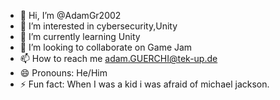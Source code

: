 - 👋 Hi, I’m @AdamGr2002
- 👀 I’m interested in cybersecurity,Unity
- 🌱 I’m currently learning Unity
- 💞️ I’m looking to collaborate on Game Jam
- 📫 How to reach me adam.GUERCHI@tek-up.de
- 😄 Pronouns: He/Him
- ⚡ Fun fact: When I was a kid i was afraid of michael jackson.

<!---
AdamGr2002/AdamGr2002 is a ✨ special ✨ repository because its `README.md` (this file) appears on your GitHub profile.
You can click the Preview link to take a look at your changes.
--->
